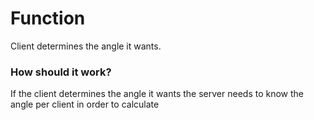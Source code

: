 
# Function
Client determines the angle it wants.
### How should it work?
If the client determines the angle it wants the server needs to know the angle per client in order to calculate

